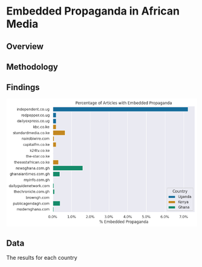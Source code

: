 # Embedded Propaganda in African Media

## Overview


## Methodology



## Findings

![Percentage of Embedded Propaganda](https://github.com/doublethinklab/embedded-propaganda-africa/blob/main/Figures/percent%20EP.png?raw=true)

## Data

The results for each country
